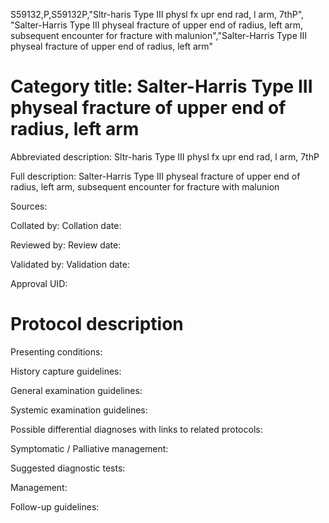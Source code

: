 S59132,P,S59132P,"Sltr-haris Type III physl fx upr end rad, l arm, 7thP", "Salter-Harris Type III physeal fracture of upper end of radius, left arm, subsequent encounter for fracture with malunion","Salter-Harris Type III physeal fracture of upper end of radius, left arm"
# Category title: Salter-Harris Type III physeal fracture of upper end of radius, left arm

Abbreviated description: Sltr-haris Type III physl fx upr end rad, l arm, 7thP

Full description: Salter-Harris Type III physeal fracture of upper end of radius, left arm, subsequent encounter for fracture with malunion

Sources:

Collated by:
Collation date:

Reviewed by:
Review date:

Validated by:
Validation date:

Approval UID:

# Protocol description

Presenting conditions:

History capture guidelines:

General examination guidelines:

Systemic examination guidelines:

Possible differential diagnoses with links to related protocols:

Symptomatic / Palliative management:

Suggested diagnostic tests:

Management:

Follow-up guidelines:
